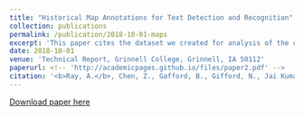 ```yaml
---
title: "Historical Map Annotations for Text Detection and Recognition"
collection: publications
permalink: /publication/2018-10-01-maps
excerpt: 'This paper cites the dataset we created for analysis of the cartographic images.'
date: 2018-10-01
venue: 'Technical Report, Grinnell College, Grinnell, IA 50112'
paperurl: <!-- 'http://academicpages.github.io/files/paper2.pdf' -->
citation: '<b>Ray, A.</b>, Chen, Z., Gafford, B., Gifford, N., Jai Kumar, J., Lamsal, A., Niehus-Staab, L., Weinman, J., & Learned-Miller, E. (2018). &quot;Historical Map Annotations for Text Detection and Recognition.&quot; <i>Technical Report, Grinnell College, Grinnell, IA 50112</i>. 1(2).'
---
```


[Download paper here](https://weinman.cs.grinnell.edu/data/complete-map-dataset.pdf)

<!-- This paper is about the number 2. The number 3 is left for future work. -->

<!-- Recommended citation: Your Name, You. (2010). "Paper Title Number 2." <i>Journal 1</i>. 1(2). -->